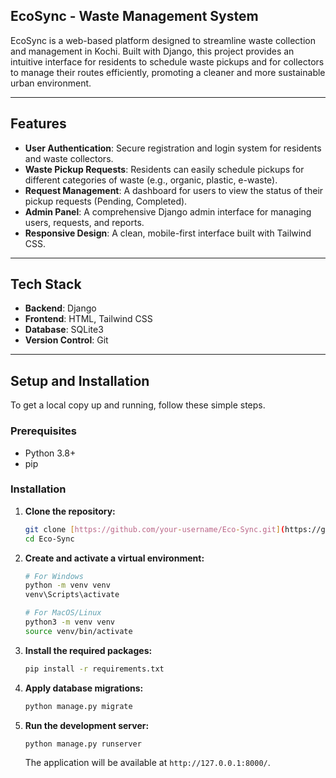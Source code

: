 ## EcoSync - Waste Management System

EcoSync is a web-based platform designed to streamline waste collection and management in Kochi. Built with Django, this project provides an intuitive interface for residents to schedule waste pickups and for collectors to manage their routes efficiently, promoting a cleaner and more sustainable urban environment.

---
## Features

- **User Authentication**: Secure registration and login system for residents and waste collectors.
- **Waste Pickup Requests**: Residents can easily schedule pickups for different categories of waste (e.g., organic, plastic, e-waste).
- **Request Management**: A dashboard for users to view the status of their pickup requests (Pending, Completed).
- **Admin Panel**: A comprehensive Django admin interface for managing users, requests, and reports.
- **Responsive Design**: A clean, mobile-first interface built with Tailwind CSS.

---
## Tech Stack

- **Backend**: Django
- **Frontend**: HTML, Tailwind CSS
- **Database**: SQLite3
- **Version Control**: Git

---
## Setup and Installation

To get a local copy up and running, follow these simple steps.

### Prerequisites

- Python 3.8+
- pip

### Installation

1.  **Clone the repository:**
    ```bash
    git clone [https://github.com/your-username/Eco-Sync.git](https://github.com/your-username/Eco-Sync.git)
    cd Eco-Sync
    ```

2.  **Create and activate a virtual environment:**
    ```bash
    # For Windows
    python -m venv venv
    venv\Scripts\activate

    # For MacOS/Linux
    python3 -m venv venv
    source venv/bin/activate
    ```

3.  **Install the required packages:**
    ```bash
    pip install -r requirements.txt
    ```

4.  **Apply database migrations:**
    ```bash
    python manage.py migrate
    ```

5.  **Run the development server:**
    ```bash
    python manage.py runserver
    ```
    The application will be available at `http://127.0.0.1:8000/`.